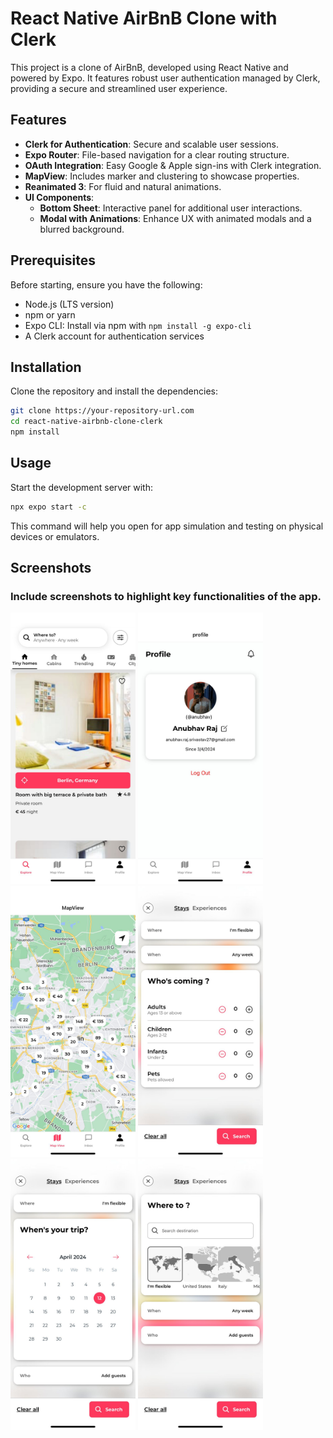 # React Native AirBnB Clone with Clerk

This project is a clone of AirBnB, developed using React Native and powered by Expo. It features robust user authentication managed by Clerk, providing a secure and streamlined user experience.

## Features

- **Clerk for Authentication**: Secure and scalable user sessions.
- **Expo Router**: File-based navigation for a clear routing structure.
- **OAuth Integration**: Easy Google & Apple sign-ins with Clerk integration.
- **MapView**: Includes marker and clustering to showcase properties.
- **Reanimated 3**: For fluid and natural animations.
- **UI Components**:
  - **Bottom Sheet**: Interactive panel for additional user interactions.
  - **Modal with Animations**: Enhance UX with animated modals and a blurred background.

## Prerequisites

Before starting, ensure you have the following:
- Node.js (LTS version)
- npm or yarn
- Expo CLI: Install via npm with `npm install -g expo-cli`
- A Clerk account for authentication services

## Installation

Clone the repository and install the dependencies:

```bash
git clone https://your-repository-url.com
cd react-native-airbnb-clone-clerk
npm install
``` 

## Usage
Start the development server with:
```bash
npx expo start -c
``` 

This command will help you open for app simulation and testing on physical devices or emulators.


## Screenshots
### Include screenshots to highlight key functionalities of the app.



<img src="screenshots/IMG-20240412-WA0010.jpg" alt="Screenshot of Application" width="200"/>
<img src="screenshots/IMG-20240412-WA0011.jpg" alt="Screenshot of Application" width="200"/>
<img src="screenshots/IMG-20240412-WA0012.jpg" alt="Screenshot of Application" width="200"/>
<img src="screenshots/IMG-20240412-WA0007.jpg" alt="Screenshot of Application" width="200"/>
<img src="screenshots/IMG-20240412-WA0008.jpg" alt="Screenshot of Application" width="200"/>
<img src="screenshots/IMG-20240412-WA0009.jpg" alt="Screenshot of Application" width="200"/>




